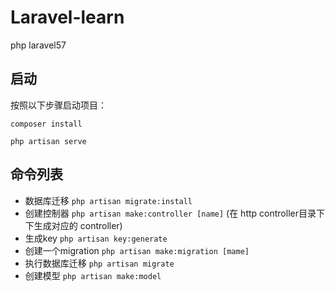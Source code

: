 # Laravel-learn
php laravel57 


## 启动

按照以下步骤启动项目：

`composer install`  

`php artisan serve`  


## 命令列表

* 数据库迁移 `php artisan migrate:install`
* 创建控制器 `php artisan make:controller [name]` (在 http controller目录下下生成对应的 controller)
* 生成key `php artisan key:generate`
* 创建一个migration `php artisan make:migration [mame]` 
* 执行数据库迁移 `php artisan migrate`
* 创建模型 `php artisan make:model` 
